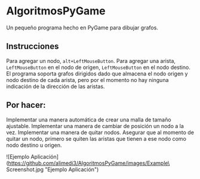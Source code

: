 # AlgoritmosPyGame
Un pequeño programa hecho en PyGame para dibujar grafos.

## Instrucciones
Para agregar un nodo, `alt+LeftMouseButton`.
Para agregar una arista, `LeftMouseButton` en el nodo de origen, `LeftMouseButton` en el nodo destino.
El programa soporta grafos dirigidos dado que almacena el nodo origen y nodo destino de cada arista, pero por el momento no hay ninguna indicación de la dirección de las aristas.

## Por hacer:
Implementar una manera automática de crear una malla de tamaño ajustable.
Implementar una manera de cambiar de posición un nodo a la vez.
Implementar una manera de quitar nodos.
Asegurar que al momento de quitar un nodo, primero se quiten las aristas que tienen a ese nodo como nodo destino u origen.

![Ejemplo Aplicación](https://github.com/alimedi3/AlgoritmosPyGame/images/Example\ Screenshot.jpg "Ejemplo Aplicación")
